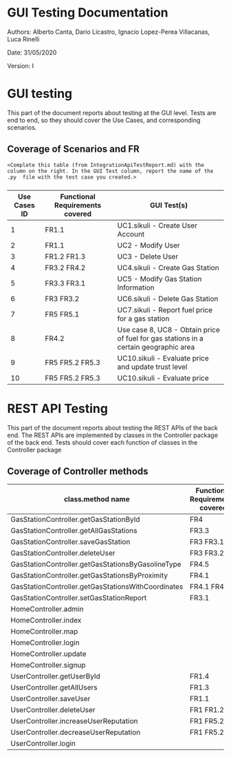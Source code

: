# GUI  Testing Documentation

Authors: Alberto Canta, Dario Licastro, Ignacio Lopez-Perea Villacanas, Luca Rinelli

Date: 31/05/2020

Version: I

# GUI testing

This part of the document reports about testing at the GUI level. Tests are end to end, so they should cover the Use Cases, and corresponding scenarios.

## Coverage of Scenarios and FR

```
<Complete this table (from IntegrationApiTestReport.md) with the column on the right. In the GUI Test column, report the name of the .py  file with the test case you created.>
```

###

| Use Cases ID | Functional Requirements covered | GUI Test(s) |
| ----------- | ------------------------------- | ----------- |
| 1           | FR1.1                           | UC1.sikuli - Create User Account |             
| 2           | FR1.1                           | UC2 - Modify User  |             
| 3           | FR1.2 FR1.3                     | UC3 - Delete User |         
| 4           | FR3.2 FR4.2                     | UC4.sikuli - Create Gas Station |             
| 5           | FR3.3 FR3.1                     | UC5 - Modify Gas Station Information |             
| 6           | FR3 FR3.2                       | UC6.sikuli - Delete Gas Station |
| 7           | FR5 FR5.1                       | UC7.sikuli - Report fuel price for a gas station |
| 8           | FR4.2                           | Use case 8, UC8 - Obtain price of fuel for gas stations in a certain geographic area |
| 9           | FR5 FR5.2 FR5.3                 | UC10.sikuli - Evaluate price and update trust level |
| 10          | FR5 FR5.2 FR5.3                 | UC10.sikuli - Evaluate price |

# REST  API  Testing

This part of the document reports about testing the REST APIs of the back end. The REST APIs are implemented by classes in the Controller package of the back end.
Tests should cover each function of classes in the Controller package

## Coverage of Controller methods


<Report in this table the test cases defined to cover all methods in Controller classes >

| class.method name | Functional Requirements covered |REST  API Test(s) |
| ----------- | ------------------------------- | ----------- |
| GasStationController.getGasStationById | FR4                               | testGetGasStationById() |     
| GasStationController.getAllGasStations | FR3.3                    | testGetAllGasStations() |             
| GasStationController.saveGasStation | FR3 FR3.1                    | testSaveGasStation() |             
| GasStationController.deleteUser | FR3 FR3.2                      | testGasStationDeleteUser() |             
| GasStationController.getGasStationsByGasolineType | FR4.5                       | testGetGasStationsByGasolineType() |             
| GasStationController.getGasStationsByProximity | FR4.1                            | testGetGasStationsByProximity() |                  
| GasStationController.getGasStationsWithCoordinates | FR4.1 FR4.5                            | testGetGasStationsWithCoordinates() |     
| GasStationController.setGasStationReport | FR3.1                 | testSetGasStationReport() |             
| HomeController.admin |                                 | testAdmin() |             
| HomeController.index |                                 | testIndex() |             
| HomeController.map |                                 | testMap() |             
| HomeController.login |                                 | testHomeLogin() |     
| HomeController.update |                             | testUpdate() |     
| HomeController.signup |                              | testSignup() |             
| UserController.getUserById |    FR1.4                         | testGetUserById() |             
| UserController.getAllUsers | FR1.3                           | testGetAllUsers() |             
| UserController.saveUser |          FR1.1                   | testSaveUser() |             
| UserController.deleteUser | FR1 FR1.2                   | testUserDeleteUser() |     
| UserController.increaseUserReputation | FR1 FR5.2                       | testIncreaseUserReputation() |             
| UserController.decreaseUserReputation | FR1 FR5.2                       | testDecreaseUserReputation() |             
| UserController.login |                                      | testUserLogin() |     
